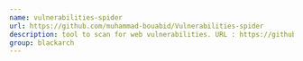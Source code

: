```yaml
---
name: vulnerabilities-spider
url: https://github.com/muhammad-bouabid/Vulnerabilities-spider
description: tool to scan for web vulnerabilities. URL : https://github.com/muhammad-bouabid/Vulnerabilities-spider Groups : blackarch blackarch-webapp blackarch-scanner
group: blackarch
---
```

